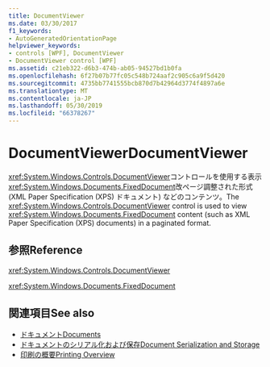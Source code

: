 ```yaml
---
title: DocumentViewer
ms.date: 03/30/2017
f1_keywords:
- AutoGeneratedOrientationPage
helpviewer_keywords:
- controls [WPF], DocumentViewer
- DocumentViewer control [WPF]
ms.assetid: c21eb322-d6b3-474b-ab05-94527bd1b0fa
ms.openlocfilehash: 6f27b07b77fc05c548b724aaf2c905c6a9f5d420
ms.sourcegitcommit: 4735bb7741555bcb870d7b42964d3774f4897a6e
ms.translationtype: MT
ms.contentlocale: ja-JP
ms.lasthandoff: 05/30/2019
ms.locfileid: "66378267"
---
```

# <a name="documentviewer"></a><span data-ttu-id="02fbf-102">DocumentViewer</span><span class="sxs-lookup"><span data-stu-id="02fbf-102">DocumentViewer</span></span>
<span data-ttu-id="02fbf-103"><xref:System.Windows.Controls.DocumentViewer>コントロールを使用する表示<xref:System.Windows.Documents.FixedDocument>改ページ調整された形式 (XML Paper Specification (XPS) ドキュメント) などのコンテンツ。</span><span class="sxs-lookup"><span data-stu-id="02fbf-103">The <xref:System.Windows.Controls.DocumentViewer> control is used to view <xref:System.Windows.Documents.FixedDocument> content (such as XML Paper Specification (XPS) documents) in a paginated format.</span></span>  
  
## <a name="reference"></a><span data-ttu-id="02fbf-104">参照</span><span class="sxs-lookup"><span data-stu-id="02fbf-104">Reference</span></span>  
 <xref:System.Windows.Controls.DocumentViewer>  
  
 <xref:System.Windows.Documents.FixedDocument>  
  
## <a name="see-also"></a><span data-ttu-id="02fbf-105">関連項目</span><span class="sxs-lookup"><span data-stu-id="02fbf-105">See also</span></span>

- [<span data-ttu-id="02fbf-106">ドキュメント</span><span class="sxs-lookup"><span data-stu-id="02fbf-106">Documents</span></span>](../advanced/documents.md)
- [<span data-ttu-id="02fbf-107">ドキュメントのシリアル化および保存</span><span class="sxs-lookup"><span data-stu-id="02fbf-107">Document Serialization and Storage</span></span>](../advanced/document-serialization-and-storage.md)
- [<span data-ttu-id="02fbf-108">印刷の概要</span><span class="sxs-lookup"><span data-stu-id="02fbf-108">Printing Overview</span></span>](../advanced/printing-overview.md)
